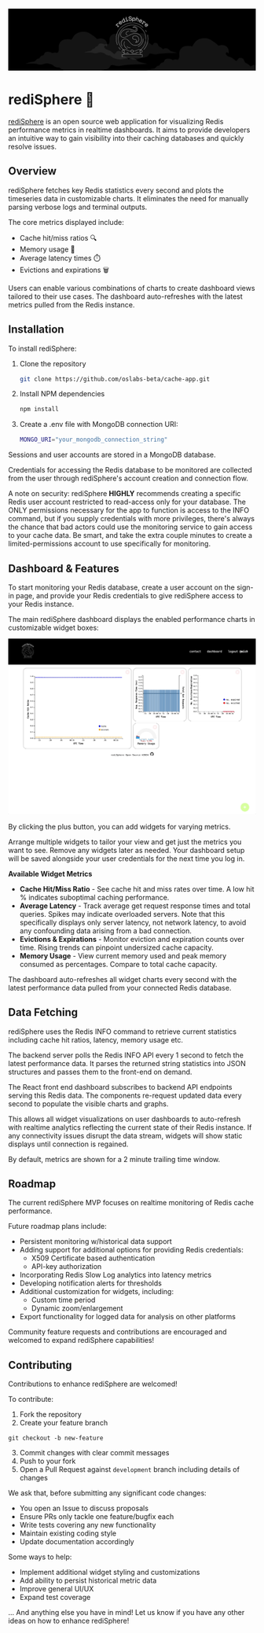 ![rediSphere banner](</client/assets/redisphere_banner%20(1).png>)

# rediSphere 🔮

[rediSphere](http://redisphere.com) is an open source web application for visualizing Redis performance metrics in realtime dashboards. It aims to provide developers an intuitive way to gain visibility into their caching databases and quickly resolve issues.

## Overview

rediSphere fetches key Redis statistics every second and plots the timeseries data in customizable charts. It eliminates the need for manually parsing verbose logs and terminal outputs.

The core metrics displayed include:

- Cache hit/miss ratios 🔍
- Memory usage 💾
- Average latency times ⏱️
- Evictions and expirations 🗑️

Users can enable various combinations of charts to create dashboard views tailored to their use cases. The dashboard auto-refreshes with the latest metrics pulled from the Redis instance.

## Installation

To install rediSphere:

1. Clone the repository

   ```bash
   git clone https://github.com/oslabs-beta/cache-app.git
   ```

2. Install NPM dependencies

   ```bash
   npm install
   ```

3. Create a .env file with MongoDB connection URI:

   ```bash
   MONGO_URI="your_mongodb_connection_string"
   ```

Sessions and user accounts are stored in a MongoDB database.

Credentials for accessing the Redis database to be monitored are collected from the user through rediSphere's account creation and connection flow.

A note on security: rediSphere **HIGHLY** recommends creating a specific Redis user account restricted to read-access only for your database. The ONLY permissions necessary for the app to function is access to the INFO command, but if you supply credentials with more privileges, there's always the chance that bad actors could use the monitoring service to gain access to your cache data. Be smart, and take the extra couple minutes to create a limited-permissions account to use specifically for monitoring.

## Dashboard & Features

To start monitoring your Redis database, create a user account on the sign-in page, and provide your Redis credentials to give rediSphere access to your Redis instance.

The main rediSphere dashboard displays the enabled performance charts in customizable widget boxes:

![Dashboard demo animation showing customizable widgets](client/assets/demo2.gif)

By clicking the plus button, you can add widgets for varying metrics.

Arrange multiple widgets to tailor your view and get just the metrics you want to see. Remove any widgets later as needed. Your dashboard setup will be saved alongside your user credentials for the next time you log in.

**Available Widget Metrics**

- **Cache Hit/Miss Ratio** - See cache hit and miss rates over time. A low hit % indicates suboptimal caching performance.
- **Average Latency** - Track average get request response times and total queries. Spikes may indicate overloaded servers. Note that this specifically displays only server latency, not network latency, to avoid any confounding data arising from a bad connection.
- **Evictions & Expirations** - Monitor eviction and expiration counts over time. Rising trends can pinpoint undersized cache capacity.
- **Memory Usage** - View current memory used and peak memory consumed as percentages. Compare to total cache capacity.

The dashboard auto-refreshes all widget charts every second with the latest performance data pulled from your connected Redis database.

## Data Fetching

rediSphere uses the Redis INFO command to retrieve current statistics including cache hit ratios, latency, memory usage etc.

The backend server polls the Redis INFO API every 1 second to fetch the latest performance data. It parses the returned string statistics into JSON structures and passes them to the front-end on demand.

The React front end dashboard subscribes to backend API endpoints serving this Redis data. The components re-request updated data every second to populate the visible charts and graphs.

This allows all widget visualizations on user dashboards to auto-refresh with realtime analytics reflecting the current state of their Redis instance. If any connectivity issues disrupt the data stream, widgets will show static displays until connection is regained.

By default, metrics are shown for a 2 minute trailing time window.

## Roadmap

The current rediSphere MVP focuses on realtime monitoring of Redis cache performance.

Future roadmap plans include:

- Persistent monitoring w/historical data support
- Adding support for additional options for providing Redis credentials:
  - X509 Certificate based authentication
  - API-key authorization
- Incorporating Redis Slow Log analytics into latency metrics
- Developing notification alerts for thresholds
- Additional customization for widgets, including:
  - Custom time period
  - Dynamic zoom/enlargement
- Export functionality for logged data for analysis on other platforms

Community feature requests and contributions are encouraged and welcomed to expand rediSphere capabilities!

## Contributing

Contributions to enhance rediSphere are welcomed!

To contribute:

1. Fork the repository
2. Create your feature branch

```
git checkout -b new-feature
```

3. Commit changes with clear commit messages
4. Push to your fork
5. Open a Pull Request against `development` branch including details of changes

We ask that, before submitting any significant code changes:

- You open an Issue to discuss proposals
- Ensure PRs only tackle one feature/bugfix each
- Write tests covering any new functionality
- Maintain existing coding style
- Update documentation accordingly

Some ways to help:

- Implement additional widget styling and customizations
- Add ability to persist historical metric data
- Improve general UI/UX
- Expand test coverage

... And anything else you have in mind! Let us know if you have any other ideas on how to enhance rediSphere!
